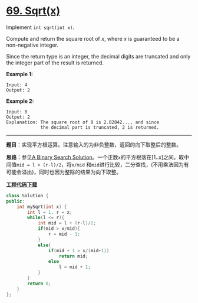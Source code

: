 # [69. Sqrt(x)](https://leetcode.com/problems/sqrtx/)

Implement `int sqrt(int x)`.

Compute and return the square root of *x*, where *x* is guaranteed to be a non-negative integer.

Since the return type is an integer, the decimal digits are truncated and only the integer part of the result is returned.

**Example 1:**

```
Input: 4
Output: 2
```

**Example 2:**

```
Input: 8
Output: 2
Explanation: The square root of 8 is 2.82842..., and since 
             the decimal part is truncated, 2 is returned.
```

-----

**题目**：实现平方根运算。注意输入的为非负整数，返回的向下取整后的整数。

**思路**：参见[A Binary Search Solution](https://leetcode.com/problems/sqrtx/discuss/25047/A-Binary-Search-Solution)。一个正数`x`的平方根落在[1..x]之间。取中间值`mid = l + (r-l)/2`，将`x/mid` 和`mid`进行比较，二分查找，(不用乘法因为有可能会溢出)，同时也因为整除的结果为向下取整。

[**工程代码下载**](https://github.com/abesft/leetcode)

```cpp
class Solution {
public:
    int mySqrt(int x) {
        int l = 1, r = x;
        while(l <= r){
            int mid = l + (r-l)/2;
            if(mid > x/mid){
                r = mid - 1;
            }
            else{
                if(mid + 1 > x/(mid+1))
                    return mid;
                else
                    l = mid + 1;
            }
        }
        return 0;
    }
};
```

